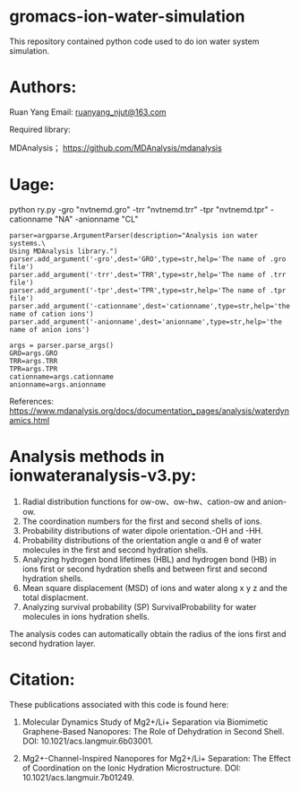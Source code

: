 # gromacs-ion-water-simulation
This repository contained  python code used to do ion water system simulation.

# Authors:  

Ruan Yang
Email: ruanyang_njut@163.com  

Required library:  

MDAnalysis； https://github.com/MDAnalysis/mdanalysis  

# Uage:  

python ry.py -gro "nvtnemd.gro" -trr "nvtnemd.trr" -tpr "nvtnemd.tpr" -cationname "NA" -anionname "CL"  

    parser=argparse.ArgumentParser(description="Analysis ion water systems.\
    Using MDAnalysis library.")
    parser.add_argument('-gro',dest='GRO',type=str,help='The name of .gro file')
    parser.add_argument('-trr',dest='TRR',type=str,help='The name of .trr file')
    parser.add_argument('-tpr',dest='TPR',type=str,help='The name of .tpr file')
    parser.add_argument('-cationname',dest='cationname',type=str,help='the name of cation ions')
    parser.add_argument('-anionname',dest='anionname',type=str,help='the name of anion ions')
    
    args = parser.parse_args()
    GRO=args.GRO
    TRR=args.TRR
    TPR=args.TPR
    cationname=args.cationname
    anionname=args.anionname
    
References: https://www.mdanalysis.org/docs/documentation_pages/analysis/waterdynamics.html  

# Analysis methods in ionwateranalysis-v3.py:  

1. Radial distribution functions for ow-ow、ow-hw、cation-ow and anion-ow. 
2. The coordination numbers for the first and second shells of ions.  
3. Probability distributions of water dipole orientation.-OH and -HH.  
4. Probability distributions of the orientation angle α and θ of water molecules in the first and second hydration shells.  
5. Analyzing hydrogen bond lifetimes (HBL) and hydrogen bond (HB) in ions first or second hydration shells and between first and second hydration shells.  
6. Mean square displacement (MSD) of ions and water along x y z and the total displacment.  
7. Analyzing survival probability (SP) SurvivalProbability for water molecules in ions hydration shells.  

The analysis codes can automatically obtain the radius of the ions first and second hydration layer.  

# Citation:  
These publications associated with this code is found here:

1. Molecular Dynamics Study of Mg2+/Li+ Separation via Biomimetic Graphene-Based Nanopores: The Role of Dehydration in Second Shell. DOI: 10.1021/acs.langmuir.6b03001.  

2. Mg2+-Channel-Inspired Nanopores for Mg2+/Li+ Separation: The Effect of Coordination on the Ionic Hydration Microstructure. DOI: 10.1021/acs.langmuir.7b01249.  



